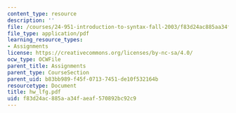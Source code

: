 ```yaml
---
content_type: resource
description: ''
file: /courses/24-951-introduction-to-syntax-fall-2003/f83d24ac885aa34faeaf570892bc92c9_hw_lfg.pdf
file_type: application/pdf
learning_resource_types:
- Assignments
license: https://creativecommons.org/licenses/by-nc-sa/4.0/
ocw_type: OCWFile
parent_title: Assignments
parent_type: CourseSection
parent_uid: b83bb989-f45f-0713-7451-de10f532164b
resourcetype: Document
title: hw_lfg.pdf
uid: f83d24ac-885a-a34f-aeaf-570892bc92c9
---
```

